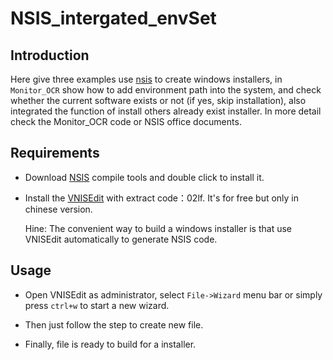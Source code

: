 # NSIS_intergated_envSet

## Introduction

Here give three examples use [nsis](https://nsis.sourceforge.io/Main_Page) to create windows installers, in ``Monitor_OCR`` show how to add environment path into the system, and check whether the current software exists or not (if yes, skip installation), also integrated the function of install others already exist installer. In more detail check the Monitor_OCR code or NSIS office documents.

## Requirements

* Download [NSIS](https://nsis.sourceforge.io/Download) compile tools and double click to install it.

* Install the [VNISEdit](https://pan.baidu.com/s/1nX--r5JZFHl8dcyCxrXEyQ) with extract code：02lf. It's for free but only in chinese version.

    Hine: The convenient way to build a windows installer is that use VNISEdit automatically to generate NSIS code.

## Usage

* Open VNISEdit as administrator, select ``File->Wizard`` menu bar or simply press ``ctrl+w`` to start a new wizard. 

* Then just follow the step to create new file. 

* Finally, file is ready to build for a installer.